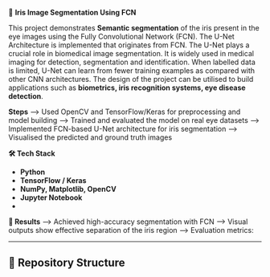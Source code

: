🧿 **Iris Image Segmentation Using FCN**

This project demonstrates **Semantic segmentation** of the iris present in the eye images using the Fully Convolutional Network (FCN). The U-Net Architecture is implemented that originates from FCN.
The U-Net plays a crucial role in biomedical image segmentation. It is widely used in medical imaging for detection, segmentation and identification. When labelled data is limited, U-Net can learn from fewer training examples as compared with other CNN architectures. The design of the project can be utilised to build applications such as **biometrics, iris recognition systems, eye disease detection**.

**Steps**
--> Used OpenCV and TensorFlow/Keras for preprocessing and model building
--> Trained and evaluated the model on real eye datasets
--> Implemented FCN-based U-Net architecture for iris segmentation
--> Visualised the predicted and ground truth images


**🛠️ Tech Stack**
- **Python**
- **TensorFlow / Keras**
- **NumPy, Matplotlib, OpenCV**
- **Jupyter Notebook**
- 
**🧪 Results**
--> Achieved high-accuracy segmentation with FCN
--> Visual outputs show effective separation of the iris region
--> Evaluation metrics: 

---

## 📂 Repository Structure



